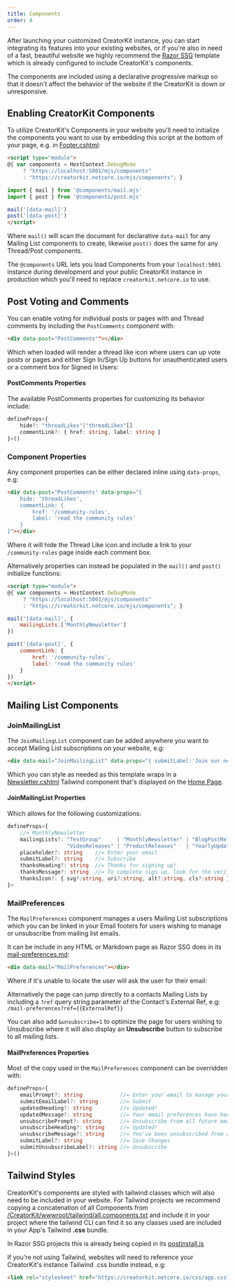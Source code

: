 ```yaml
---
title: Components
order: 4
---
```


After launching your customized CreatorKit instance, you can start integrating its features into your existing websites, 
or if you're also in need of a fast, beautiful website we highly recommend the [Razor SSG](https://razor-ssg.web-templates.io/posts/razor-ssg)
template which is already configured to include CreatorKit's components.

The components are included using a declarative progressive markup so that it doesn't affect the behavior of the website
if the CreatorKit is down or unresponsive.

## Enabling CreatorKit Components

To utilize CreatorKit's Components in your website you'll need to initialize the components you want to use by embedding
this script at the bottom of your page, e.g. in [Footer.cshtml](https://github.com/NetCoreTemplates/razor-ssg/blob/main/MyApp/Pages/Shared/Footer.cshtml):

```html
<script type="module">
@{ var components = HostContext.DebugMode 
     ? "https://localhost:5001/mjs/components" 
     : "https://creatorkit.netcore.io/mjs/components"; }

import { mail } from '@components/mail.mjs'
import { post } from '@components/post.mjs'

mail('[data-mail]')
post('[data-post]')
</script>
```

Where `mail()` will scan the document for declarative `data-mail` for any Mailing List components to create, likewise `post()`
does the same for any Thread/Post components.

The `@components` URL lets you load Components from your `localhost:5001` instance during development and your public CreatorKit
instance in production which you'll need to replace `creatorkit.netcore.io` to use. 

## Post Voting and Comments

You can enable voting for individual posts or pages with and Thread comments by including the `PostComments` component with:

```html
<div data-post="PostComments""></div>
```

Which when loaded will render a thread like icon where users can up vote posts or pages and either Sign In/Sign Up
buttons for unauthenticated users or a comment box for Signed in Users:

<div data-post="PostComments" data-props="{ commentLink: null }" class="not-prose text-base mb-12"></div>

#### PostComments Properties

The available PostComments properties for customizing its behavior include:

```ts
defineProps<{
    hide?: "threadLikes"|"threadLikes"[]
    commentLink?: { href: string, label: string }
}>()
```

### Component Properties

Any component properties can be either declared inline using `data-props`, e.g:

```html
<div data-post="PostComments" data-props="{
    hide: 'threadLikes', 
    commentLink: { 
        href: '/community-rules',
        label: 'read the community rules'
    } 
}"></div>
```

<div data-post="PostComments" data-props="{
    hide: 'threadLikes', 
    commentLink: { 
        href: '/community-rules',
        label: 'read the community rules'
    } 
}" class="not-prose text-base mb-20"></div>

Where it will hide the Thread Like icon and include a link to your `/community-rules` page inside each comment box.

Alternatively properties can instead be populated in the `mail()` and `post()` initialize functions: 

```html
<script type="module">
@{ var components = HostContext.DebugMode
     ? "https://localhost:5001/mjs/components"
     : "https://creatorkit.netcore.io/mjs/components"; }

mail('[data-mail]', { 
    mailingLists:['MonthlyNewsletter'] 
})

post('[data-post]', {
    commentLink: { 
        href: '/community-rules',
        label: 'read the community rules'
    } 
})
</script>
```

## Mailing List Components

### JoinMailingList

The `JoinMailingList` component can be added anywhere you want to accept Mailing List subscriptions on your website, e.g:

```html
<div data-mail="JoinMailingList" data-props="{ submitLabel:'Join our newsletter' }"></div>
```

<div class="my-20 flex justify-center">
    <div data-mail="JoinMailingList" data-props="{ submitLabel:'Join our newsletter' }"></div>
</div>

Which you can style as needed as this template wraps in a 
[Newsletter.cshtml](https://github.com/NetCoreTemplates/razor-ssg/blob/main/MyApp/Pages/Shared/Newsletter.cshtml)
Tailwind component that's displayed on the [Home Page](/).

#### JoinMailingList Properties

Which allows for the following customizations:

```ts
defineProps<{
    //= MonthlyNewsletter
    mailingLists?: "TestGroup"     | "MonthlyNewsletter" | "BlogPostReleases" |
                   "VideoReleases" | "ProductReleases"   | "YearlyUpdates" 
    placeholder?: string    //= Enter your email
    submitLabel?: string    //= Subscribe
    thanksHeading?: string  //= Thanks for signing up!
    thanksMessage?: string  //= To complete sign up, look for the verification...
    thanksIcon?: { svg?:string, uri?:string, alt?:string, cls?:string }
}>
```

### MailPreferences

The `MailPreferences` component manages a users Mailing List subscriptions which you can be linked in your Email footers
for users wishing to manage or unsubscribe from mailing list emails. 

It can be include in any HTML or Markdown page as Razor SSG does in its 
[mail-preferences.md](https://github.com/NetCoreTemplates/razor-ssg/blob/main/MyApp/_pages/mail-preferences.md):

```html
<div data-mail="MailPreferences"></div>
```

Where if it's unable to locate the user will ask the user for their email:

<div class="my-20" data-mail="MailPreferences"></div>

Alternatively the page can jump directly to a contacts Mailing Lists by including a `?ref` query string parameter
of the Contact's External Ref, e.g: `/mail-preferences?ref={{ExternalRef}}`

You can also add `&unsubscribe=1` to optimize the page for users wishing to Unsubscribe where it will also display
an **Unsubscribe** button to subscribe to all mailing lists.

#### MailPreferences Properties

Most of the copy used in the `MailPreferences` component can be overridden with:

```ts
defineProps<{
    emailPrompt?: string            //= Enter your email to manage your email...
    submitEmailLabel?: string       //= Submit
    updatedHeading?: string         //= Updated!
    updatedMessage?: string         //= Your email preferences have been saved.
    unsubscribePrompt?: string      //= Unsubscribe from all future email...
    unsubscribeHeading?: string     //= Updated!
    unsubscribeMessage?: string     //= You've been unsubscribed from all email...
    submitLabel?: string            //= Save Changes
    submitUnsubscribeLabel?: string //= Unsubscribe
}>()
```

## Tailwind Styles

CreatorKit's components are styled with tailwind classes which will also need to be included in your website. 
For Tailwind projects we recommend copying a concatenation of all Components from 
[/CreatorKit/wwwroot/tailwind/all.components.txt](https://raw.githubusercontent.com/NetCoreApps/CreatorKit/main/CreatorKit/wwwroot/tailwind/all.components.txt) 
and include it in your project where the tailwind CLI can find it so any classes used are included in your 
App's Tailwind **.css** bundle.

In Razor SSG projects this is already being copied in its [postinstall.js](https://github.com/NetCoreTemplates/razor-ssg/blob/main/MyApp/postinstall.js) 

If you're not using Tailwind, websites will need to reference your CreatorKit's instance Tailwind .css bundle instead, e.g:

```html
<link rel="stylesheet" href="https://creatorkit.netcore.io/css/app.css">
```